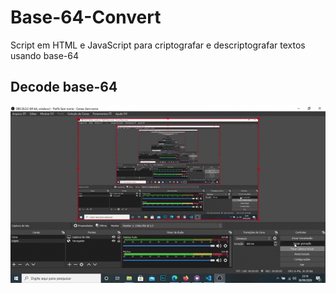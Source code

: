 # Base-64-Convert
Script em HTML e JavaScript para criptografar e descriptografar textos usando base-64

## Decode base-64
![decode](https://github.com/Fefeprogrammer/Criptografia/blob/master/crypto-anim.gif)
